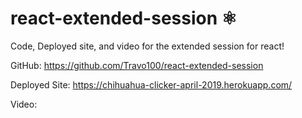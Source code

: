 # react-extended-session ⚛️
Code, Deployed site, and video for the extended session for react!

GitHub: https://github.com/Travo100/react-extended-session

Deployed Site: https://chihuahua-clicker-april-2019.herokuapp.com/

Video: <processing>